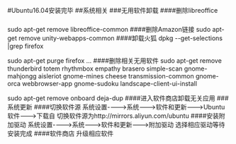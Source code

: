 #Ubuntu16.04安装完毕
##系统相关
###无用软件卸载
####删除libreoffice
#####
sudo apt-get remove libreoffice-common 
####删除Amazon链接
sudo apt-get remove unity-webapps-common
####卸载火狐
dpkg --get-selections |grep firefox

sudo apt-get purge firefox  ...
####删除相关无用软件
sudo apt-get remove thunderbird totem rhythmbox empathy brasero simple-scan gnome-mahjongg aisleriot gnome-mines cheese transmission-common gnome-orca webbrowser-app gnome-sudoku  landscape-client-ui-install 

sudo apt-get remove onboard deja-dup 
####进入软件商店卸载无关应用
###系统更新
####切换软件源
系统设置---->系统--->软件和更新--->Ubuntu软件--->下载自
切换软件源为http://mirrors.aliyun.com/ubuntu
####安装附加驱动
系统设置---->系统--->软件和更新--->附加驱动
选择相应驱动等待安装完成
####软件商店
升级相应软件
